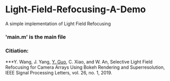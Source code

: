 # Light-Field-Refocusing-A-Demo<br>
A simple implementation of Light Field Refocusing

### 'main.m' is the main file
### Citiation:
***Y. Wang, J. Yang, [Y. Guo](http://yulanguo.me/), C. Xiao, and W. An, Selective Light Field Refocusing for Camera Arrays Using Bokeh Rendering and Superresolution, IEEE Signal Processing Letters, vol. 26, no. 1, 2019.
